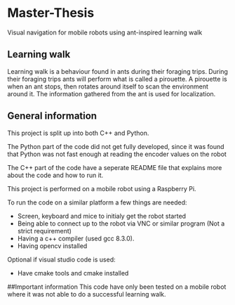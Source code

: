 # Master-Thesis
Visual navigation for mobile robots using ant-inspired learning walk

## Learning walk
Learning walk is a behaviour found in ants during their foraging trips. During their foraging trips ants will perform what is called a pirouette.
A pirouette is when an ant stops, then rotates around itself to scan the environment around it. The information gathered from the ant is used for localization.

## General information
This project is split up into both C++ and Python.

The Python part of the code did not get fully developed, since it was found that Python was not fast enough at reading the encoder values on the robot

The C++ part of the code have a seperate README file that explains more about the code and how to run it. 

This project is performed on a mobile robot using a Raspberry Pi.

To run the code on a similar platform a few things are needed:
* Screen, keyboard and mice to initialy get the robot started
* Being able to connect up to the robot via VNC or similar program (Not a strict requirement)
* Having a c++ compiler (used gcc 8.3.0). 
* Having opencv installed

Optional if visual studio code is used:
* Have cmake tools and cmake installed


##Important information
This code have only been tested on a mobile robot where it was not able to do a successful learning walk.
